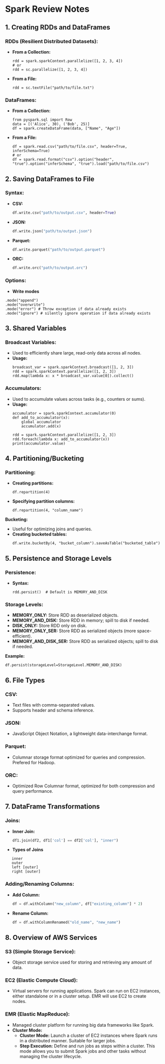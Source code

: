 # Spark Review Notes


## 1. Creating RDDs and DataFrames

### RDDs (Resilient Distributed Datasets):
- **From a Collection:**
  ```
  rdd = spark.sparkContext.parallelize([1, 2, 3, 4])
  # or
  rdd = sc.parallelize([1, 2, 3, 4])
  ```
- **From a File:**
  ```
  rdd = sc.textFile("path/to/file.txt")
  ```

### DataFrames:
- **From a Collection:**
  ```
  from pyspark.sql import Row
  data = [('Alice', 30), ('Bob', 25)]
  df = spark.createDataFrame(data, ["Name", "Age"])
  ```
- **From a File:**
  ```
  df = spark.read.csv("path/to/file.csv", header=True, inferSchema=True)
  # or
  df = spark.read.format("csv").option("header", "true").option("inferSchema", "true").load("path/to/file.csv")
  ```

## 2. Saving DataFrames to File

### Syntax:
- **CSV:**
  ```python
  df.write.csv("path/to/output.csv", header=True)
  ```
- **JSON:**
  ```python
  df.write.json("path/to/output.json")
  ```
- **Parquet:**
  ```python
  df.write.parquet("path/to/output.parquet")
  ```
- **ORC:**
  ```python
  df.write.orc("path/to/output.orc")
  ```

### Options:
- **Write modes**
```
.mode("append")
.mode("overwrite")
.mode("error") # Throw exception if data already exists
.mode("ignore") # silently ignore operation if data already exists
```
## 3. Shared Variables

### Broadcast Variables:
- Used to efficiently share large, read-only data across all nodes.
- **Usage:**
  ```
  broadcast_var = spark.sparkContext.broadcast([1, 2, 3])
  rdd = spark.sparkContext.parallelize([1, 2, 3])
  rdd.map(lambda x: x * broadcast_var.value[0]).collect()
  ```

### Accumulators:
- Used to accumulate values across tasks (e.g., counters or sums).
- **Usage:**
  ```
  accumulator = spark.sparkContext.accumulator(0)
  def add_to_accumulator(x):
      global accumulator
      accumulator.add(x)
  
  rdd = spark.sparkContext.parallelize([1, 2, 3])
  rdd.foreach(lambda x: add_to_accumulator(x))
  print(accumulator.value)
  ```

## 4. Partitioning/Bucketing

### Partitioning:
- **Creating partitions:**
  ```
  df.repartition(4)
  ```
- **Specifying partition columns:**
  ```
  df.repartition(4, "column_name")
  ```

**Bucketing:**
- Useful for optimizing joins and queries.
- **Creating bucketed tables:**
  ```
  df.write.bucketBy(4, "bucket_column").saveAsTable("bucketed_table")
  ```

## 5. Persistence and Storage Levels

### Persistence:
- **Syntax:**
  ```
  rdd.persist()  # Default is MEMORY_AND_DISK
  ```

### Storage Levels:
- **MEMORY_ONLY:** Store RDD as deserialized objects.
- **MEMORY_AND_DISK:** Store RDD in memory; spill to disk if needed.
- **DISK_ONLY:** Store RDD only on disk.
- **MEMORY_ONLY_SER:** Store RDD as serialized objects (more space-efficient).
- **MEMORY_AND_DISK_SER:** Store RDD as serialized objects; spill to disk if needed.

**Example:**
  ```
  df.persist(storageLevel=StorageLevel.MEMORY_AND_DISK)
  ```

## 6. File Types

### CSV:
- Text files with comma-separated values.
- Supports header and schema inference.

### JSON:
- JavaScript Object Notation, a lightweight data-interchange format.

### Parquet:
- Columnar storage format optimized for queries and compression. Prefered for Hadoop.

### ORC:
- Optimized Row Columnar format, optimized for both compression and query performance.

## 7. DataFrame Transformations

### Joins:
- **Inner Join:**
  ```python
  df1.join(df2, df1['col'] == df2['col'], "inner")
  ```
- **Types of Joins**
 ```
    inner
    outer
    left [outer]
    right [outer]
 ```

### Adding/Renaming Columns:
- **Add Column:**
  ```python
  df = df.withColumn("new_column", df["existing_column"] * 2)
  ```
- **Rename Column:**
  ```python
  df = df.withColumnRenamed("old_name", "new_name")
  ```

## 8. Overview of AWS Services

### S3 (Simple Storage Service):
- Object storage service used for storing and retrieving any amount of data.

### EC2 (Elastic Compute Cloud):
- Virtual servers for running applications. Spark can run on EC2 instances, either standalone or in a cluster setup. EMR will use EC2 to create nodes.

### EMR (Elastic MapReduce):
- Managed cluster platform for running big data frameworks like Spark.
- **Cluster Mode:**
  - **Cluster Mode:** Launch a cluster of EC2 instances where Spark runs in a distributed manner. Suitable for larger jobs.
  - **Step Execution:** Define and run jobs as steps within a cluster. This mode allows you to submit Spark jobs and other tasks without managing the cluster lifecycle.
